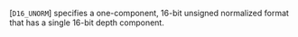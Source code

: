 [`D16_UNORM`] specifies a one-component, 16-bit unsigned
normalized format that has a single 16-bit depth component.